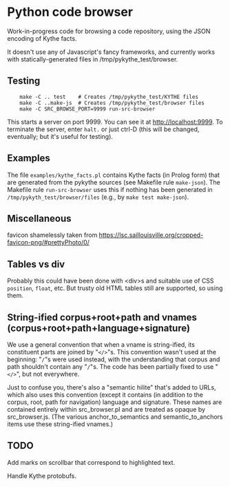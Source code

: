 # Python code browser

Work-in-progress code for browsing a code repository, using the JSON
encoding of Kythe facts.

It doesn't use any of Javascript's fancy frameworks, and currently works
with statically-generated files in /tmp/pykythe_test/browser.

## Testing

```
    make -C .. test    # Creates /tmp/pykythe_test/KYTHE files
    make -C ..make-js  # Creates /tmp/pykythe_test/browser files
    make -C SRC_BROWSE_PORT=9999 run-src-browser
```

This starts a server on port 9999. You can see it at
[http://localhost:9999](http://localhost:9999).  To terminate the
server, enter `halt.` or just ctrl-D (this will be changed,
eventually; but it's useful for testing).

## Examples

The file `examples/kythe_facts.pl` contains Kythe facts (in Prolog
form) that are generated from the pykythe sources (see Makefile rule
`make-json`). The Makefile rule `run-src-browser` uses this if nothing
has been generated in `/tmp/pykyth_test/browser/files` (e.g.,
by `make test make-json`).


## Miscellaneous

favicon shamelessly taken from https://lsc.saillouisville.org/cropped-favicon-png/#prettyPhoto/0/

## Tables vs div

Probably this could have been done with &lt;div&gt;s and suitable use of CSS
`position`, `float`, etc. But trusty old HTML tables still are
supported, so using them.

## String-ified corpus+root+path and vnames (corpus+root+path+language+signature)

We use a general convention that when a vname is string-ified, its
constituent parts are joined by "`</>`"s. This convention wasn't used
at the beginning: "`/`"s were used instead, with the understanding
that corpus and path shouldn't contain any "`/`"s. The code has been
partially fixed to use "`</>`", but not everywhere.

Just to confuse you, there's also a "semantic hilite" that's added to
URLs, which also uses this convention (except it contains (in addition
to the corpus, root, path for navigation) language and
signature. These names are contained entirely within src\_browser.pl
and are treated as opaque by src\_browser.js. (The various
anchor\_to\_semantics and semantic\_to\_anchors items use these
string-ified vnames.)


## TODO

Add marks on scrollbar that correspond to highlighted text.

Handle Kythe protobufs.
